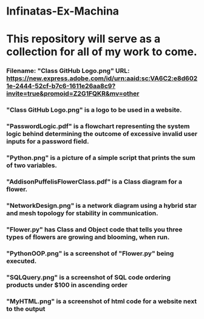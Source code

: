 # Infinatas-Ex-Machina
# This repository will serve as a collection for all of my work to come.
### Filename: "Class GitHub Logo.png" URL: https://new.express.adobe.com/id/urn:aaid:sc:VA6C2:e8d6021e-2444-52cf-b7c6-1611e26aa8c9?invite=true&promoid=Z2G1FQKR&mv=other
### "Class GitHub Logo.png" is a logo to be used in a website.
### "PasswordLogic.pdf" is a flowchart representing the system logic behind determining the outcome of excessive invalid user inputs for a password field.
### "Python.png" is a picture of a simple script that prints the sum of two variables. 
### "AddisonPuffelisFlowerClass.pdf" is a Class diagram for a flower.
### "NetworkDesign.png" is a network diagram using a hybrid star and mesh topology for stability in communication.
### "Flower.py" has Class and Object code that tells you three types of flowers are growing and blooming, when run.
### "PythonOOP.png" is a screenshot of "Flower.py" being executed.
### "SQLQuery.png" is a screenshot of SQL code  ordering products under $100 in ascending order
### "MyHTML.png" is a screenshot of html code for a website next to the output
